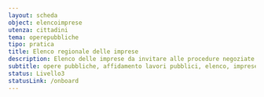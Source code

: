 ```yaml
---
layout: scheda
object: elencoimprese
utenza: cittadini
tema: operepubbliche
tipo: pratica
title: Elenco regionale delle imprese
description: Elenco delle imprese da invitare alle procedure negoziate per l’affidamento di lavori pubblici di importo inferiore a un milione di euro
subtitle: opere pubbliche, affidamento lavori pubblici, elenco, imprese
status: Livello3
statusLink: /onboard
---
```

